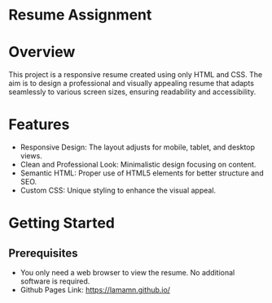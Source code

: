 # Resume Assignment 

# Overview 
This project is a responsive resume created using only HTML and CSS. The aim is to design a professional and visually appealing resume that adapts seamlessly to various screen sizes, ensuring readability and accessibility.

# Features
* Responsive Design: The layout adjusts for mobile, tablet, and desktop views.
* Clean and Professional Look: Minimalistic design focusing on content.
* Semantic HTML: Proper use of HTML5 elements for better structure and SEO.
* Custom CSS: Unique styling to enhance the visual appeal.

# Getting Started
## Prerequisites
* You only need a web browser to view the resume. No additional software is required.
* Github Pages Link: https://lamamn.github.io/
